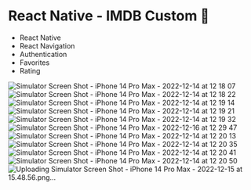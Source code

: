 # React Native - IMDB Custom 🚀

- React Native
- React Navigation
- Authentication
- Favorites
- Rating

![Simulator Screen Shot - iPhone 14 Pro Max - 2022-12-14 at 12 18 07](https://user-images.githubusercontent.com/22374792/209162227-05388414-402d-41d5-95ad-a8a6a5ba32a1.png)
![Simulator Screen Shot - iPhone 14 Pro Max - 2022-12-14 at 12 18 22](https://user-images.githubusercontent.com/22374792/209162743-c5fac968-6fba-4efa-a7de-c99d53fe9972.png)
![Simulator Screen Shot - iPhone 14 Pro Max - 2022-12-14 at 12 19 14](https://user-images.githubusercontent.com/22374792/209162777-8315b330-728d-4208-8351-816e567c7cca.png)
![Simulator Screen Shot - iPhone 14 Pro Max - 2022-12-14 at 12 19 21](https://user-images.githubusercontent.com/22374792/209162791-54b05198-5366-4020-8d71-5c52e7eda52f.png)
![Simulator Screen Shot - iPhone 14 Pro Max - 2022-12-14 at 12 19 32](https://user-images.githubusercontent.com/22374792/209162804-9277dfee-6c19-4ba9-8ed1-a3a037eb5cde.png)
![Simulator Screen Shot - iPhone 14 Pro Max - 2022-12-16 at 12 29 47](https://user-images.githubusercontent.com/22374792/209163129-fb15c43f-c267-4088-8fdb-6091ba6a2abd.png)
![Simulator Screen Shot - iPhone 14 Pro Max - 2022-12-14 at 12 20 13](https://user-images.githubusercontent.com/22374792/209162897-f82f4c54-c5bd-40e9-852d-7f56d53bde1e.png)
![Simulator Screen Shot - iPhone 14 Pro Max - 2022-12-14 at 12 20 35](https://user-images.githubusercontent.com/22374792/209162909-1feef999-5e30-49bc-a3a8-40c27332f265.png)
![Simulator Screen Shot - iPhone 14 Pro Max - 2022-12-14 at 12 20 41](https://user-images.githubusercontent.com/22374792/209162924-a07bdec9-e8a2-43bb-bb54-8b1a6a542ad2.png)
![Simulator Screen Shot - iPhone 14 Pro Max - 2022-12-14 at 12 20 50](https://user-images.githubusercontent.com/22374792/209162954-36825163-99a5-48cf-acdf-cdaade56e76c.png)
![Uploading Simulator Screen Shot - iPhone 14 Pro Max - 2022-12-15 at 15.48.56.png…]()

